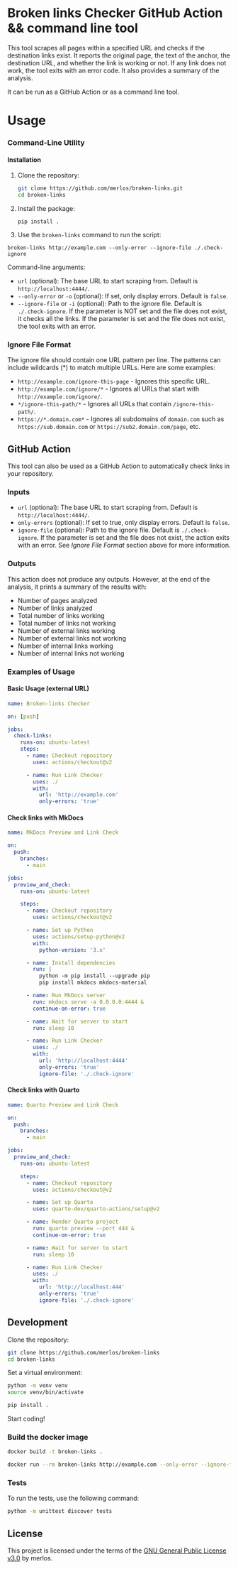 # Broken links Checker GitHub Action && command line tool

This tool scrapes all pages within a specified URL and checks if the destination links exist. It reports the original page, the text of the anchor, the destination URL, and whether the link is working or not. If any link does not work, the tool exits with an error code. It also provides a summary of the analysis.

It can be run as a GitHub Action or as a command line tool.

# Usage

### Command-Line Utility

#### Installation

1. Clone the repository:

   ```sh
   git clone https://github.com/merlos/broken-links.git
   cd broken-links
   ````

2. Install the package:

    ```
    pip install .
    ```

3. Use the `broken-links` command to run the script:

```
broken-links http://example.com --only-error --ignore-file ./.check-ignore
```

Command-line arguments:

- `url` (optional): The base URL to start scraping from. Default is `http://localhost:4444/`.
- `--only-error` or `-o` (optional): If set, only display errors. Default is `false`.
- `--ignore-file` or `-i` (optional): Path to the ignore file. Default is `./.check-ignore`. If the parameter is NOT set and the file does not exist, it checks all the links. If the parameter is set and the file does not exist, the tool exits with an error. 

### Ignore File Format

The ignore file should contain one URL pattern per line. The patterns can include wildcards (*) to match multiple URLs. Here are some examples:

- `http://example.com/ignore-this-page` - Ignores this specific URL.
- `http://example.com/ignore/*` - Ignores all URLs that start with `http://example.com/ignore/`.
- `*/ignore-this-path/*` - Ignores all URLs that contain `/ignore-this-path/`.
- `https://*.domain.com*` - Ignores all subdomains of `domain.com` such as `https://sub.domain.com` or `https://sub2.domain.com/page`, etc.


## GitHub Action

This tool can also be used as a GitHub Action to automatically check links in your repository.

### Inputs
- `url` (optional): The base URL to start scraping from. Default is `http://localhost:4444/`.
- `only-errors` (optional): If set to true, only display errors. Default is `false`.
- `ignore-file` (optional): Path to the ignore file. Default is `./.check-ignore`. If the parameter is set and the file does not exist, the action exits with an error. See _Ignore File Format_ section above for more information.

### Outputs

This action does not produce any outputs. However, at the end of the analysis, it prints a summary of the results with:

- Number of pages analyzed
- Number of links analyzed
- Total number of links working
- Total number of links not working
- Number of external links working
- Number of external links not working
- Number of internal links working
- Number of internal links not working

### Examples of Usage

#### Basic Usage (external URL)

```yaml
name: Broken-links Checker

on: [push]

jobs:
  check-links:
    runs-on: ubuntu-latest
    steps:
      - name: Checkout repository
        uses: actions/checkout@v2

      - name: Run Link Checker
        uses: ./
        with:
          url: 'http://example.com'
          only-errors: 'true'
```

#### Check links with MkDocs

```yaml
name: MkDocs Preview and Link Check

on:
  push:
    branches:
      - main

jobs:
  preview_and_check:
    runs-on: ubuntu-latest

    steps:
      - name: Checkout repository
        uses: actions/checkout@v2

      - name: Set up Python
        uses: actions/setup-python@v2
        with:
          python-version: '3.x'

      - name: Install dependencies
        run: |
          python -m pip install --upgrade pip
          pip install mkdocs mkdocs-material

      - name: Run MkDocs server
        run: mkdocs serve -a 0.0.0.0:4444 &
        continue-on-error: true

      - name: Wait for server to start
        run: sleep 10

      - name: Run Link Checker
        uses: ./
        with:
          url: 'http://localhost:4444'
          only-errors: 'true'
          ignore-file: './.check-ignore'
```

#### Check links with Quarto

```yaml
name: Quarto Preview and Link Check

on:
  push:
    branches:
      - main

jobs:
  preview_and_check:
    runs-on: ubuntu-latest

    steps:
      - name: Checkout repository
        uses: actions/checkout@v2

      - name: Set up Quarto
        uses: quarto-dev/quarto-actions/setup@v2

      - name: Render Quarto project
        run: quarto preview --port 444 &
        continue-on-error: true

      - name: Wait for server to start
        run: sleep 10

      - name: Run Link Checker
        uses: ./
        with:
          url: 'http://localhost:444'
          only-errors: 'true'
          ignore-file: './.check-ignore'
```


## Development

Clone the repository:
```sh
git clone https://github.com/merlos/broken-links
cd broken-links
```

Set a virtual environment:
```sh
python -m venv venv
source venv/bin/activate
```

```sh
pip install .
```


Start coding!



### Build the docker image

```sh
docker build -t broken-links .
```
```sh
docker run --rm broken-links http://example.com --only-error --ignore-file ./.check-ignore
```

### Tests
To run the tests, use the following command:

```sh
python -m unittest discover tests
```


## License
This project is licensed under the terms of the [GNU General Public License v3.0](LICENSE) by merlos.